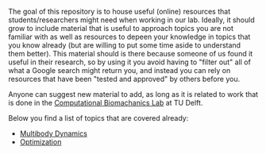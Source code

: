 The goal of this repository is to house useful (online) resources that students/researchers might need when working in our lab. Ideally, it should grow to include material that is useful to approach topics you are not familiar with as well as resources to depeen your knowledge in topics that you know already (but are willing to put some time aside to understand them better). This material should is there because someone of us found it useful in their research, so by using it you avoid having to "filter out" all of what a Google search might return you, and instead you can rely on resources that have been "tested and approved" by others before you.

Anyone can suggest new material to add, as long as it is related to work that is done in the [Computational Biomachanics Lab](https://www.tudelft.nl/3me/over/afdelingen/biomechanical-engineering/research/biomechatronics-human-machine-control/computational-biomechanics-lab) at TU Delft.

Below you find a list of topics that are covered already:
- [Multibody Dynamics](https://github.com/ComputationalBiomechanicsLab/useful-resources/tree/main/Multibody%20Dynamics)
- [Optimization](https://github.com/ComputationalBiomechanicsLab/useful-resources/tree/main/Optimization)
